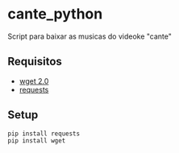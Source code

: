 cante_python
============

Script para baixar as musicas do videoke "cante"

Requisitos
----------
* [wget 2.0](https://pypi.python.org/pypi/wget/) 
* [requests](http://docs.python-requests.org/en/latest/)

Setup
----------
```Shell
pip install requests
pip install wget
```